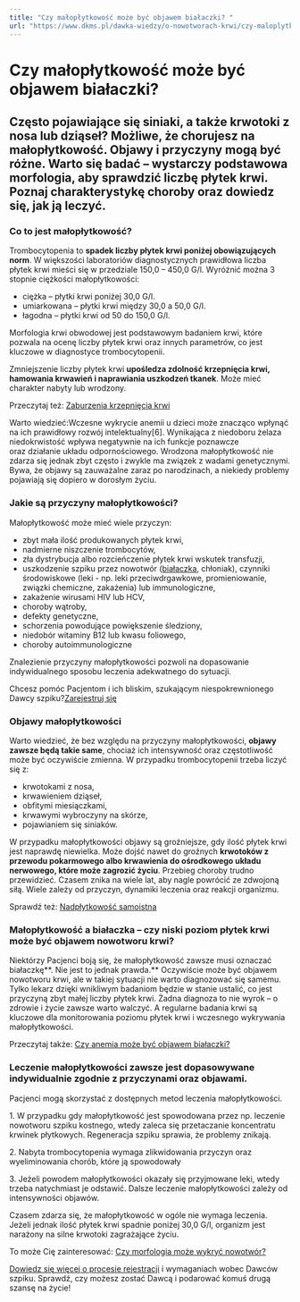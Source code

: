 ```yaml
---
title: "Czy małopłytkowość może być objawem białaczki? "
url: "https://www.dkms.pl/dawka-wiedzy/o-nowotworach-krwi/czy-maloplytkowosc-moze-byc-objawem-bialaczki"
---
```


# Czy małopłytkowość może być objawem białaczki? 

## Często pojawiające się siniaki, a także krwotoki z nosa lub dziąseł? Możliwe, że chorujesz na małopłytkowość. Objawy i przyczyny mogą być różne. Warto się badać – wystarczy podstawowa morfologia, aby sprawdzić liczbę płytek krwi. Poznaj charakterystykę choroby oraz dowiedz się, jak ją leczyć. 

### Co to jest małopłytkowość?


Trombocytopenia to **spadek liczby płytek krwi poniżej obowiązujących norm**. W większości laboratoriów diagnostycznych prawidłowa liczba płytek krwi mieści się w przedziale 150,0 – 450,0 G/l. Wyróżnić można 3 stopnie ciężkości małopłytkowości:


* ciężka – płytki krwi poniżej 30,0 G/l.
* umiarkowana – płytki krwi między 30,0 a 50,0 G/l.
* łagodna – płytki krwi od 50 do 150,0 G/l.


Morfologia krwi obwodowej jest podstawowym badaniem krwi, które pozwala na ocenę liczby płytek krwi oraz innych parametrów, co jest kluczowe w diagnostyce trombocytopenii.


Zmniejszenie liczby płytek krwi **upośledza zdolność krzepnięcia krwi, hamowania krwawień i naprawiania uszkodzeń tkanek**. Może mieć charakter nabyty lub wrodzony.


Przeczytaj też: [Zaburzenia krzepnięcia krwi](https://www.dkms.pl/dawka-wiedzy/o-nowotworach-krwi/zaburzenia-krzepniecia-krwi-przyczyny-objawy-leczenie)


Warto wiedzieć:Wczesne wykrycie anemii u dzieci może znacząco wpłynąć na ich prawidłowy rozwój intelektualny\[6]. Wynikająca z niedoboru żelaza niedokrwistość wpływa negatywnie na ich funkcje poznawcze oraz działanie układu odpornościowego.
Wrodzona małopłytkowość nie zdarza się jednak zbyt często i zwykle ma związek z wadami genetycznymi. Bywa, że objawy są zauważalne zaraz po narodzinach, a niekiedy problemy pojawiają się dopiero w dorosłym życiu.


### Jakie są przyczyny małopłytkowości?


Małopłytkowość może mieć wiele przyczyn:


* zbyt mała ilość produkowanych płytek krwi,
* nadmierne niszczenie trombocytów,
* zła dystrybucja albo rozcieńczenie płytek krwi wskutek transfuzji,
* uszkodzenie szpiku przez nowotwór ([białaczka](https://www.dkms.pl/dawka-wiedzy/o-nowotworach-krwi/bialaczka), chłoniak), czynniki środowiskowe (leki \- np. leki przeciwdrgawkowe, promieniowanie, związki chemiczne, zakażenia) lub immunologiczne,
* zakażenie wirusami HIV lub HCV,
* choroby wątroby,
* defekty genetyczne,
* schorzenia powodujące powiększenie śledziony,
* niedobór witaminy B12 lub kwasu foliowego,
* choroby autoimmunologiczne


Znalezienie przyczyny małopłytkowości pozwoli na dopasowanie indywidualnego sposobu leczenia adekwatnego do sytuacji.


Chcesz pomóc Pacjentom i ich bliskim, szukającym niespokrewnionego Dawcy szpiku?[Zarejestruj się](/zarejestruj-sie-teraz "Zarejestruj sie teraz")
### Objawy małopłytkowości


Warto wiedzieć, że bez względu na przyczyny małopłytkowości, **objawy zawsze będą takie same**, chociaż ich intensywność oraz częstotliwość może być oczywiście zmienna. W przypadku trombocytopenii trzeba liczyć się z:


* krwotokami z nosa,
* krwawieniem dziąseł,
* obfitymi miesiączkami,
* krwawymi wybroczyny na skórze,
* pojawianiem się siniaków.


W przypadku małopłytkowości objawy są groźniejsze, gdy ilość płytek krwi jest naprawdę niewielka. Może dojść nawet do groźnych **krwotoków z przewodu pokarmowego albo krwawienia do ośrodkowego układu nerwowego, które może zagrozić życiu**. Przebieg choroby trudno przewidzieć. Czasem znika na wiele lat, aby nagle powrócić ze zdwojoną siłą. Wiele zależy od przyczyn, dynamiki leczenia oraz reakcji organizmu.


Sprawdź też: [Nadpłytkowość samoistna](https://www.dkms.pl/dawka-wiedzy/o-nowotworach-krwi/nadplytkowosc-samoistna-objawy-leczenie-rokowania)


### Małopłytkowość a białaczka – czy niski poziom płytek krwi może być objawem nowotworu krwi?


Niektórzy Pacjenci boją się, że małopłytkowość zawsze musi oznaczać białaczkę**. Nie jest to jednak prawda.** Oczywiście może być objawem nowotworu krwi, ale w takiej sytuacji nie warto diagnozować się samemu. Tylko lekarz dzięki wnikliwym badaniom będzie w stanie ustalić, co jest przyczyną zbyt małej liczby płytek krwi. Żadna diagnoza to nie wyrok – o zdrowie i życie zawsze warto walczyć. A regularne badania krwi są kluczowe dla monitorowania poziomu płytek krwi i wczesnego wykrywania małopłytkowości.


Przeczytaj także: [Czy anemia może być objawem białaczki?](/dawka-wiedzy/o-nowotworach-krwi/czy-anemia-moze-byc-objawem-bialaczki "Czy anemia może być objawem białaczki?")


### Leczenie **małopłytkowości** zawsze jest dopasowywane indywidualnie zgodnie z przyczynami oraz objawami.


Pacjenci mogą skorzystać z dostępnych metod leczenia małopłytkowości.


1\. W przypadku gdy małopłytkowość jest spowodowana przez np. leczenie nowotworu szpiku kostnego, wtedy zaleca się przetaczanie koncentratu krwinek płytkowych. Regeneracja szpiku sprawia, że problemy znikają.


2\. Nabyta trombocytopenia wymaga zlikwidowania przyczyn oraz wyeliminowania chorób, które ją spowodowały


3\. Jeżeli powodem małopłytkowości okazały się przyjmowane leki, wtedy trzeba natychmiast je odstawić. Dalsze leczenie małopłytkowości zależy od intensywności objawów.


Czasem zdarza się, że małopłytkowość w ogóle nie wymaga leczenia. Jeżeli jednak ilość płytek krwi spadnie poniżej 30,0 G/l, organizm jest narażony na silne krwotoki zagrażające życiu.


To może Cię zainteresować: [Czy morfologia może wykryć nowotwór?](/dawka-wiedzy/o-nowotworach-krwi/czy-morfologia-moze-wykryc-nowotwor "Czy morfologia może wykryć nowotwór?")


[Dowiedz się więcej o procesie rejestracji](https://www.dkms.pl/dawka-wiedzy/o-rejestracji) i wymaganiach wobec Dawców szpiku. Sprawdź, czy możesz zostać Dawcą i podarować komuś drugą szansę na życie!


